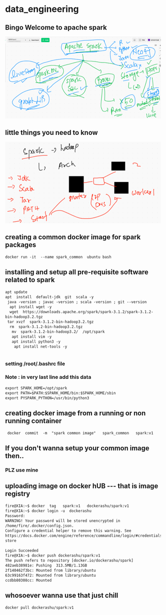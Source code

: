 # data_engineering

## Bingo Welcome to apache spark 

<img src="spark.png">

## little things you need to know 

<img src="sparksetup.png">

## creating a common docker image for spark packages 

```
docker run -it  --name spark_common  ubuntu bash
```

## installing and setup all pre-requisite software related to spark 

```
apt update
apt  install  default-jdk  git  scala -y 
 java -version ; javac -version ; scala -version ; git --version 
  apt install wget -y
  wget  https://downloads.apache.org/spark/spark-3.1.2/spark-3.1.2-bin-hadoop3.2.tgz
 tar xvzf  spark-3.1.2-bin-hadoop3.2.tgz 
  rm  spark-3.1.2-bin-hadoop3.2.tgz 
   mv  spark-3.1.2-bin-hadoop3.2/  /opt/spark 
   apt install vim -y
   apt install python3 -y
    apt install net-tools -y
    

```

### setting /root/.bashrc file 
### Note : in very last line  add this data 
```
export SPARK_HOME=/opt/spark
export PATH=$PATH:$SPARK_HOME/bin:$SPARK_HOME/sbin
export PYSPARK_PYTHON=/usr/bin/python3
```
## creating docker image from a running or non running container 

```
 docker  commit  -m  "spark common image"   spark_common   spark:v1 
```


## If you don't wanna setup your common image then..

### PLZ use mine 

## uploading image on docker hUB --- that is image registry 

```
fire@XIA:~$ docker  tag   spark:v1   dockerashu/spark:v1 
fire@XIA:~$ docker login -u  dockerashu 
Password: 
WARNING! Your password will be stored unencrypted in /home/fire/.docker/config.json.
Configure a credential helper to remove this warning. See
https://docs.docker.com/engine/reference/commandline/login/#credentials-store

Login Succeeded
fire@XIA:~$ docker push dockerashu/spark:v1 
The push refers to repository [docker.io/dockerashu/spark]
482aeb38981e: Pushing  313.5MB/1.13GB
2f140462f3bc: Mounted from library/ubuntu 
63c99163f472: Mounted from library/ubuntu 
ccdbb80308cc: Mounted

```

## whosoever wanna use that just chill

```
docker pull dockerashu/spark:v1
```

